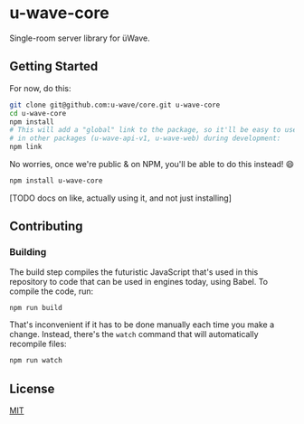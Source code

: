 # u-wave-core

Single-room server library for üWave.

## Getting Started

For now, do this:

```bash
git clone git@github.com:u-wave/core.git u-wave-core
cd u-wave-core
npm install
# This will add a "global" link to the package, so it'll be easy to use
# in other packages (u-wave-api-v1, u-wave-web) during development:
npm link
```

No worries, once we're public & on NPM, you'll be able to do this instead!
:smile:

```bash
npm install u-wave-core
```

[TODO docs on like, actually using it, and not just installing]

## Contributing

### Building

The build step compiles the futuristic JavaScript that's used in this repository
to code that can be used in engines today, using Babel. To compile the code,
run:

```bash
npm run build
```

That's inconvenient if it has to be done manually each time you make a change.
Instead, there's the `watch` command that will automatically recompile files:

```bash
npm run watch
```

## License

[MIT](./LICENSE)
